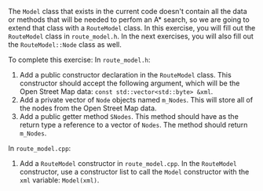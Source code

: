 The `Model` class that exists in the current code doesn't contain all the data or methods that will be needed to perfom
an A\* search, so we are going to extend that class with a `RouteModel` class. In this exercise, you will fill out
the `RouteModel` class in `route_model.h`. In the next exercises, you will also fill out the `RouteModel::Node` class as
well.

To complete this exercise:
In `route_model.h`:

1. Add a public constructor declaration in the `RouteModel` class. This constructor should accept the following
   argument, which will be the Open Street Map data: `const std::vector<std::byte> &xml`.
2. Add a private vector of `Node` objects named `m_Nodes`. This will store all of the nodes from the Open Street Map
   data.
3. Add a public getter method `SNodes`. This method should have as the return type a reference to a vector of `Nodes`.
   The method should return `m_Nodes`.

In `route_model.cpp`:

1. Add a `RouteModel` constructor in `route_model.cpp`. In the `RouteModel` constructor, use a constructor list to call
   the `Model` constructor with the `xml` variable: `Model(xml)`.